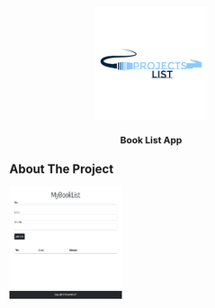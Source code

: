 
<!-- PROJECT LOGO -->
<p align="center">
  <a href="img/logo.png">
    <img src="img/logo.png" alt="Logo" width="200" height="200">
  </a>

  <h3 align="center">Book List App </h3>


  <!-- About The Project-->
## About The Project

<a href="img/BookImg.png">
    <img src="img/BookImg.png" alt="Logo" width="200" height="200">
  </a>

